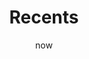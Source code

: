 ---
title: Recents
emoji: 🧑🏻‍🏫
layout: recents
description: I try to write collate all the stuff I find around the internet here
date: "now"
---